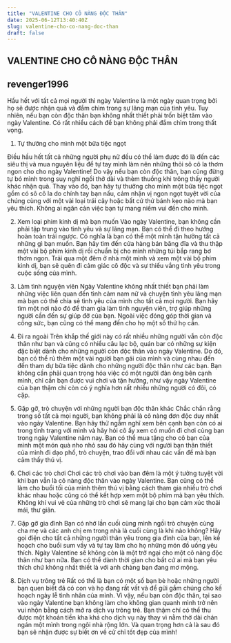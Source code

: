 ```yaml
---
title: "VALENTINE CHO CÔ NÀNG ĐỘC THÂN"
date: 2025-06-12T13:40:40Z
slug: valentine-cho-co-nang-doc-than
draft: false
---
```


## VALENTINE CHO CÔ NÀNG ĐỘC THÂN

## revenger1996

Hầu hết với tất cả mọi người thì ngày Valentine là một ngày quan trọng bởi họ sẽ được nhận quà và đắm chìm trong sự lãng mạn của tình yêu. Tuy nhiên, nếu bạn còn độc thân bạn không nhất thiết phải trốn biệt tăm vào ngày Valentine. Có rất nhiều cách để bạn không phải đắm chìm trong thất vọng.

1. Tự thưởng cho mình một bữa tiệc ngọt


Điều hầu hết tất cả những người phụ nữ đều có thể làm được đó là đến các siêu thị và mua nguyên liệu để tự tay mình làm nên những thỏi sô cô la thơm ngon cho cho ngày Valentine! Do vậy nếu bạn còn độc thân, bạn cũng đừng tự bó mình trong suy nghĩ ngồi thở dài và thèm thuồng khi trông thấy người khác nhận quà. Thay vào đó, bạn hãy tự thưởng cho mình một bữa tiệc ngọt gồm có sô cô la do chính tay bạn nấu, cảm nhận vị ngon ngọt tuyệt vời của chúng cùng với một vài loại trái cây hoặc bất cứ thứ bánh kẹo nào mà bạn yêu thích. Không ai ngăn cản việc bạn tự mang niềm vui đến cho mình.



2. Xem loại phim kinh dị mà bạn muốn
Vào ngày Valentine, bạn không cần phải tập trung vào tình yêu và sự lãng mạn. Bạn có thể đi theo hướng hoàn toàn trái ngược. Có nghĩa là bạn có thể một mình tận hưởng tất cả những gì bạn muốn. Bạn hãy tìm đến cửa hàng bán băng đĩa và thu thập một vài bộ phim kinh dị rồi chuẩn bị cho mình những túi bắp rang bơ thơm ngon. Trải qua một đêm ở nhà một mình và xem một vài bộ phim kinh dị, bạn sẽ quên đi cảm giác cô độc và sự thiếu vắng tình yêu trong cuộc sống của mình.

3. Làm tình nguyện viên
Ngày Valentine không nhất thiết bạn phải làm những việc liên quan đến tình cảm nam nữ và chuyện tình yêu lãng mạn mà bạn có thể chia sẻ tình yêu của mình cho tất cả mọi người. Bạn hãy tìm một nơi nào đó để tham gia làm tình nguyện viên, trợ giúp những người cần đến sự giúp đỡ của bạn. Ngoài việc đóng góp thời gian và công sức, bạn cũng có thể mang đến cho họ một số thứ họ cần.

4. Đi ra ngoài
Trên khắp thế giới này có rất nhiều những người vẫn còn độc thân như bạn và cũng có nhiều câu lạc bộ, quán bar có những sự kiện đặc biệt dành cho những người còn độc thân vào ngày Valentine. Do đó, bạn có thể rủ thêm một vài người bạn gái của mình và cùng nhau đến đến tham dự bữa tiệc dành cho những người độc thân như các bạn. Bạn không cần phải quan trọng hóa việc có một người đàn ông bên cạnh mình, chỉ cần bạn được vui chơi và tận hưởng, như vậy ngày Valentine của bạn thậm chí còn có ý nghĩa hơn rất nhiều những người có đôi, có cặp.

5. Gặp gỡ, trò chuyện với những người bạn độc thân khác
Chắc chắn rằng trong số tất cả mọi người, bạn không phải là cô nàng đơn độc duy nhất vào ngày Valentine. Bạn hãy thử ngẫm nghĩ xem bên cạnh bạn còn có ai trong tình trạng với mình và hãy hỏi cô ấy xem có muốn đi chơi cùng bạn trong ngày Valentine năm nay. Bạn có thể mua tặng cho cô bạn của mình một món quà nho nhỏ sau đó hãy cùng với người bạn thân thiết của mình đi dạo phố, trò chuyện, trao đổi với nhau các vấn đề mà bạn cảm thấy thú vị.

6. Chơi các trò chơi
Chơi các trò chơi vào ban đêm là một ý tưởng tuyệt vời khi bạn vẫn là cô nàng độc thân vào ngày Valentine. Bạn cũng có thể làm cho buổi tối của mình thêm thú vị bằng cách tham gia nhiều trò chơi khác nhau hoặc cũng có thể kết hợp xem một bộ phim mà bạn yêu thích. Không khí vui vẻ của những trò chơi sẽ mang lại cho bạn cảm xúc thoải mái, thư giãn.

7. Gặp gỡ gia đình
Bạn có nhớ lần cuối cùng mình ngồi trò chuyện cùng cha mẹ và các anh chị em trong nhà là cuối cùng là khi nào không? Hãy gọi điện cho tất cả những người thân yêu trong gia đình của bạn, lên kế hoạch cho buổi sum vầy và tự tay làm cho họ những món đồ uống yêu thích. Ngày Valentine sẽ không còn là một trở ngại cho một cô nàng độc thân như bạn nữa. Bạn có thể dành thời gian cho bất cứ ai mà bạn yêu thích chứ không nhất thiết là với anh chàng bạn đang mơ mộng.

8. Dịch vụ trông trẻ
Rất có thể là bạn có một số bạn bè hoặc những người bạn quen biết đã có con và họ đang rất vất vả để gửi gắm chúng cho kế hoạch ngày lễ tình nhân của mình. Vì vậy, nếu bạn còn độc thân, tại sao vào ngày Valentine bạn không làm cho không gian quanh mình trở nên vui nhộn bằng cách mở ra dịch vụ trông trẻ. Bạn thậm chí có thể thu được một khoản tiền kha khá cho dịch vụ này thay vì nằm thở dài chán ngán một mình trong ngôi nhà rộng lớn. Và quan trọng hơn cả là sau đó bạn sẽ nhận được sự biết ơn về cử chỉ tốt đẹp của mình!
